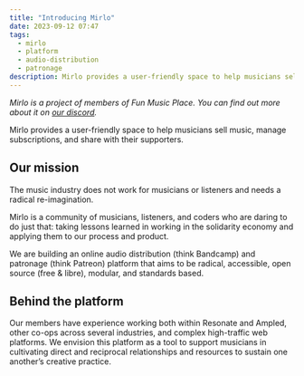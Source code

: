 ```yaml
---
title: "Introducing Mirlo"
date: 2023-09-12 07:47
tags:
  - mirlo
  - platform
  - audio-distribution
  - patronage
description: Mirlo provides a user-friendly space to help musicians sell music, manage subscriptions, and share with their supporters.
---
```


_Mirlo is a project of members of Fun Music Place. You can find out more about it on [our discord](https://discord.gg/VjKq26raKX)._

Mirlo provides a user-friendly space to help musicians sell music, manage subscriptions, and share with their supporters.

## Our mission

The music industry does not work for musicians or listeners and needs a radical re-imagination.

Mirlo is a community of musicians, listeners, and coders who are daring to do just that: taking lessons learned in working in the solidarity economy and applying them to our process and product.

We are building an online audio distribution (think Bandcamp) and patronage (think Patreon) platform that aims to be radical, accessible, open source (free & libre), modular, and standards based.

## Behind the platform

Our members have experience working both within Resonate and Ampled, other co-ops across several industries, and complex high-traffic web platforms. We envision this platform as a tool to support musicians in cultivating direct and reciprocal relationships and resources to sustain one another’s creative practice.

